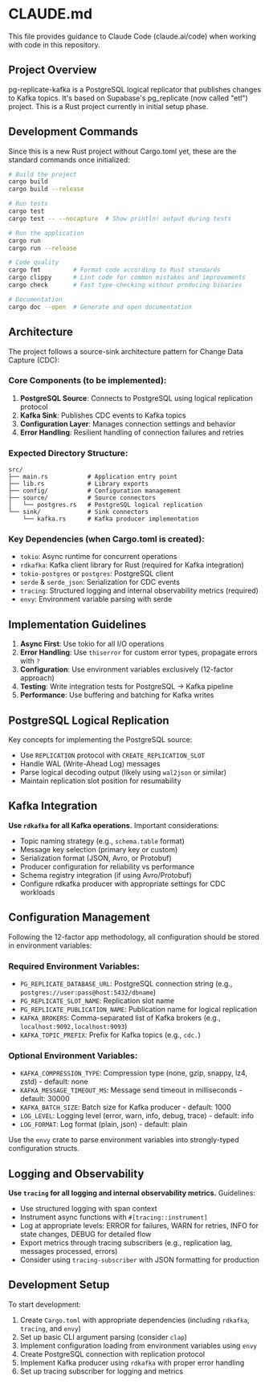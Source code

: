 # CLAUDE.md

This file provides guidance to Claude Code (claude.ai/code) when working with code in this repository.

## Project Overview

pg-replicate-kafka is a PostgreSQL logical replicator that publishes changes to Kafka topics. It's based on Supabase's pg_replicate (now called "etl") project. This is a Rust project currently in initial setup phase.

## Development Commands

Since this is a new Rust project without Cargo.toml yet, these are the standard commands once initialized:

```bash
# Build the project
cargo build
cargo build --release

# Run tests
cargo test
cargo test -- --nocapture  # Show println! output during tests

# Run the application
cargo run
cargo run --release

# Code quality
cargo fmt         # Format code according to Rust standards
cargo clippy      # Lint code for common mistakes and improvements
cargo check       # Fast type-checking without producing binaries

# Documentation
cargo doc --open  # Generate and open documentation
```

## Architecture

The project follows a source-sink architecture pattern for Change Data Capture (CDC):

### Core Components (to be implemented):
1. **PostgreSQL Source**: Connects to PostgreSQL using logical replication protocol
2. **Kafka Sink**: Publishes CDC events to Kafka topics
3. **Configuration Layer**: Manages connection settings and behavior
4. **Error Handling**: Resilient handling of connection failures and retries

### Expected Directory Structure:
```
src/
├── main.rs           # Application entry point
├── lib.rs            # Library exports
├── config/           # Configuration management
├── source/           # Source connectors
│   └── postgres.rs   # PostgreSQL logical replication
└── sink/             # Sink connectors
    └── kafka.rs      # Kafka producer implementation
```

### Key Dependencies (when Cargo.toml is created):
- `tokio`: Async runtime for concurrent operations
- `rdkafka`: Kafka client library for Rust (required for Kafka integration)
- `tokio-postgres` or `postgres`: PostgreSQL client
- `serde` & `serde_json`: Serialization for CDC events
- `tracing`: Structured logging and internal observability metrics (required)
- `envy`: Environment variable parsing with serde

## Implementation Guidelines

1. **Async First**: Use tokio for all I/O operations
2. **Error Handling**: Use `thiserror` for custom error types, propagate errors with `?`
3. **Configuration**: Use environment variables exclusively (12-factor approach)
4. **Testing**: Write integration tests for PostgreSQL → Kafka pipeline
5. **Performance**: Use buffering and batching for Kafka writes

## PostgreSQL Logical Replication

Key concepts for implementing the PostgreSQL source:
- Use `REPLICATION` protocol with `CREATE_REPLICATION_SLOT`
- Handle WAL (Write-Ahead Log) messages
- Parse logical decoding output (likely using `wal2json` or similar)
- Maintain replication slot position for resumability

## Kafka Integration

**Use `rdkafka` for all Kafka operations.** Important considerations:
- Topic naming strategy (e.g., `schema.table` format)
- Message key selection (primary key or custom)
- Serialization format (JSON, Avro, or Protobuf)
- Producer configuration for reliability vs performance
- Schema registry integration (if using Avro/Protobuf)
- Configure rdkafka producer with appropriate settings for CDC workloads

## Configuration Management

Following the 12-factor app methodology, all configuration should be stored in environment variables:

### Required Environment Variables:
- `PG_REPLICATE_DATABASE_URL`: PostgreSQL connection string (e.g., `postgres://user:pass@host:5432/dbname`)
- `PG_REPLICATE_SLOT_NAME`: Replication slot name
- `PG_REPLICATE_PUBLICATION_NAME`: Publication name for logical replication
- `KAFKA_BROKERS`: Comma-separated list of Kafka brokers (e.g., `localhost:9092,localhost:9093`)
- `KAFKA_TOPIC_PREFIX`: Prefix for Kafka topics (e.g., `cdc.`)

### Optional Environment Variables:
- `KAFKA_COMPRESSION_TYPE`: Compression type (none, gzip, snappy, lz4, zstd) - default: none
- `KAFKA_MESSAGE_TIMEOUT_MS`: Message send timeout in milliseconds - default: 30000
- `KAFKA_BATCH_SIZE`: Batch size for Kafka producer - default: 1000
- `LOG_LEVEL`: Logging level (error, warn, info, debug, trace) - default: info
- `LOG_FORMAT`: Log format (plain, json) - default: plain

Use the `envy` crate to parse environment variables into strongly-typed configuration structs.

## Logging and Observability

**Use `tracing` for all logging and internal observability metrics.** Guidelines:
- Use structured logging with span context
- Instrument async functions with `#[tracing::instrument]`
- Log at appropriate levels: ERROR for failures, WARN for retries, INFO for state changes, DEBUG for detailed flow
- Export metrics through tracing subscribers (e.g., replication lag, messages processed, errors)
- Consider using `tracing-subscriber` with JSON formatting for production

## Development Setup

To start development:
1. Create `Cargo.toml` with appropriate dependencies (including `rdkafka`, `tracing`, and `envy`)
2. Set up basic CLI argument parsing (consider `clap`)
3. Implement configuration loading from environment variables using `envy`
4. Create PostgreSQL connection with replication protocol
5. Implement Kafka producer using `rdkafka` with proper error handling
6. Set up tracing subscriber for logging and metrics